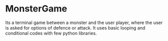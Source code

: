 # MonsterGame
Its a terminal game between a monster and the user player, where the user is asked for options of defence or attack. It uses basic looping and conditional codes with few python libraries.
